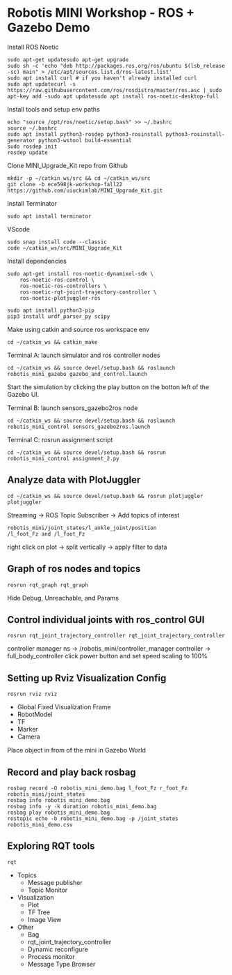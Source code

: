 # Robotis MINI Workshop - ROS + Gazebo Demo

Install ROS Noetic
```
sudo apt-get updatesudo apt-get upgrade
sudo sh -c 'echo "deb http://packages.ros.org/ros/ubuntu $(lsb_release -sc) main" > /etc/apt/sources.list.d/ros-latest.list'
sudo apt install curl # if you haven't already installed curl
sudo apt updatecurl -s https://raw.githubusercontent.com/ros/rosdistro/master/ros.asc | sudo apt-key add -sudo apt updatesudo apt install ros-noetic-desktop-full
```

Install tools and setup env paths
```
echo "source /opt/ros/noetic/setup.bash" >> ~/.bashrc
source ~/.bashrc
sudo apt install python3-rosdep python3-rosinstall python3-rosinstall-generator python3-wstool build-essential
sudo rosdep init
rosdep update
```

Clone MINI_Upgrade_Kit repo from Github
```
mkdir -p ~/catkin_ws/src && cd ~/catkin_ws/src
git clone -b ece598jk-workshop-fall22 https://github.com/uiuckimlab/MINI_Upgrade_Kit.git
```

Install Terminator 
```
sudo apt install terminator
```

VScode
```
sudo snap install code --classic
code ~/catkin_ws/src/MINI_Upgrade_Kit
```

Install dependencies
```
sudo apt-get install ros-noetic-dynamixel-sdk \
    ros-noetic-ros-control \
    ros-noetic-ros-controllers \
    ros-noetic-rqt-joint-trajectory-controller \
    ros-noetic-plotjuggler-ros
```

```
sudo apt install python3-pip
pip3 install urdf_parser_py scipy
```

Make using catkin and source ros workspace env
```
cd ~/catkin_ws && catkin_make
```

Terminal A: launch simulator and ros controller nodes
```
cd ~/catkin_ws && source devel/setup.bash && roslaunch robotis_mini_gazebo gazebo_and_control.launch
```
Start the simulation by clicking the play button on the botton left of the Gazebo UI.

Terminal B: launch sensors_gazebo2ros node
```
cd ~/catkin_ws && source devel/setup.bash && roslaunch robotis_mini_control sensors_gazebo2ros.launch
```

Terminal C: rosrun assignment script
```
cd ~/catkin_ws && source devel/setup.bash && rosrun robotis_mini_control assignment_2.py
```

## Analyze data with PlotJuggler
```
cd ~/catkin_ws && source devel/setup.bash && rosrun plotjuggler plotjuggler
```
Streaming -> ROS Topic Subscriber -> Add topics of interest
```
robotis_mini/joint_states/l_ankle_joint/position
/l_foot_Fz and /l_foot_Fz
```
right click on plot -> split vertically
-> apply filter to data

## Graph of ros nodes and topics
```
rosrun rqt_graph rqt_graph
```
Hide Debug, Unreachable, and Params


## Control individual joints with ros_control GUI
```
rosrun rqt_joint_trajectory_controller rqt_joint_trajectory_controller 
```
controller manager ns -> /robotis_mini/controller_manager
controller -> full_body_controller
click power button and set speed scaling to 100%

## Setting up Rviz Visualization Config
```
rosrun rviz rviz
```
- Global Fixed Visualization Frame
- RobotModel
- TF
- Marker
- Camera

Place object in from of the mini in Gazebo World

## Record and play back rosbag
```
rosbag record -O robotis_mini_demo.bag l_foot_Fz r_foot_Fz robotis_mini/joint_states 
rosbag info robotis_mini_demo.bag
rosbag info -y -k duration robotis_mini_demo.bag
rosbag play robotis_mini_demo.bag 
rostopic echo -b robotis_mini_demo.bag -p /joint_states robotis_mini_demo.csv
```

## Exploring RQT tools
```
rqt
```
- Topics
    - Message publisher
    - Topic Monitor
- Visualization
    - Plot
    - TF Tree
    - Image View
- Other
    - Bag
    - rqt_joint_trajectory_controller
    - Dynamic reconfigure
    - Process monitor
    - Message Type Browser
